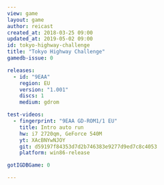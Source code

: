 ```yaml
---
view: game
layout: game
author: reicast
created_at: 2018-03-25 09:00
updated_at: 2019-05-02 09:00
id: tokyo-highway-challenge
title: "Tokyo Highway Challenge"
gamedb-issue: 0

releases:
  - id: "9EAA"
    region: EU
    version: "1.001"
    discs: 1
    medium: gdrom

test-videos:
  - fingerprint: "9EAA GD-ROM1/1 EU"
    title: Intro auto run
    hw: i7 2720qm, GeForce 540M
    yt: XAcBNYwNJOY
    git: d59197f84353d7d2b746383e9277d9ed7c8c4053
    platform: win86-release

gotIGDBGame: 0

---
```

